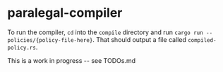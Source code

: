 # paralegal-compiler

To run the compiler, `cd` into the `compile` directory and run `cargo run -- policies/{policy-file-here}`. That should output a file called `compiled-policy.rs`.

This is a work in progress -- see TODOs.md